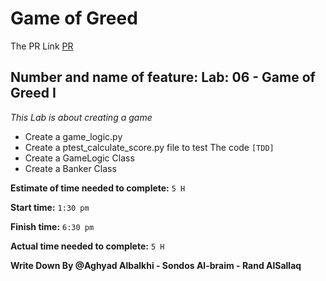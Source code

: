 # Game of Greed

The PR Link [PR](https://github.com/aghyadalbalkhi-ASAC/Game_of_Greed/pull/3
)

## Number and name of feature: Lab: 06 - Game of Greed I

*This Lab is about creating a game*

- Create a game_logic.py
- Create a ptest_calculate_score.py file to test The code `[TDD]`
- Create a GameLogic  Class  
- Create a Banker  Class 


**Estimate of time needed to complete:** `5 H`

**Start time:** `1:30 pm`

**Finish time:** `6:30 pm`

**Actual time needed to complete:** `5 H`

**Write Down By @Aghyad Albalkhi - Sondos Al-braim - Rand AlSallaq**